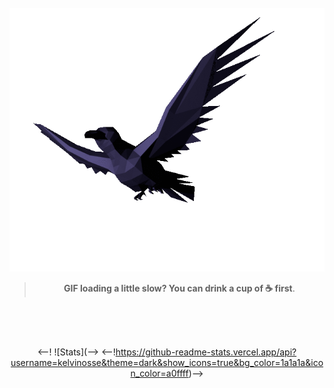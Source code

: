 




<div align="center">
<br/>
<img src="https://github.com/Mennaco/Mennaco/blob/main/dal9hu1-312417ff-2ea6-4173-bcd7-54d8ba098071.gif?raw=true">

<br />

> **GIF loading a little slow? You can drink a cup of ☕ first**.

<br/>
<br/>

<br/>

  <--! ![Stats](-->
   <--!https://github-readme-stats.vercel.app/api?username=kelvinosse&theme=dark&show_icons=true&bg_color=1a1a1a&icon_color=a0ffff)-->

<br/>
</div>
